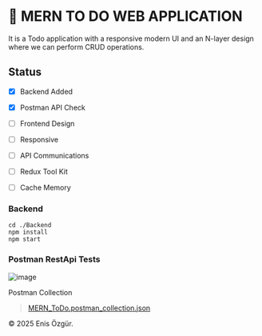 # 📌 MERN TO DO WEB APPLICATION
It is a Todo application with a responsive modern UI and an N-layer design where we can perform CRUD operations.

## Status
- [x] Backend Added 
- [x] Postman API Check
- [ ] Frontend Design
- [ ] Responsive
- [ ] API Communications
- [ ] Redux Tool Kit
- [ ] Cache Memory



### Backend 
``` 
cd ./Backend
npm install
npm start
```

### Postman RestApi Tests
![image](https://github.com/user-attachments/assets/33357384-f3a0-432b-bd9c-aabb1d076d65)

Postman Collection
>[MERN_ToDo.postman_collection.json](https://github.com/user-attachments/files/20445900/MERN_ToDo.postman_collection.json)






© 2025 Enis Özgür.
